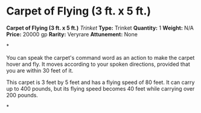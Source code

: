# Carpet of Flying (3 ft. x 5 ft.)

**Carpet of Flying (3 ft. x 5 ft.)**
_Trinket_
**Type:** Trinket
**Quantity:** 1
**Weight:** N/A
**Price:** 20000 gp
**Rarity:** Veryrare
**Attunement:** None

*<p>You can speak the carpet's command word as an action to make the carpet hover and fly. It moves according to your spoken directions, provided that you are within 30 feet of it.

This carpet is 3 feet by 5 feet and has a flying speed of 80 feet. It can carry up to 400 pounds, but its flying speed becomes 40 feet while carrying over 200 pounds.</p>*
